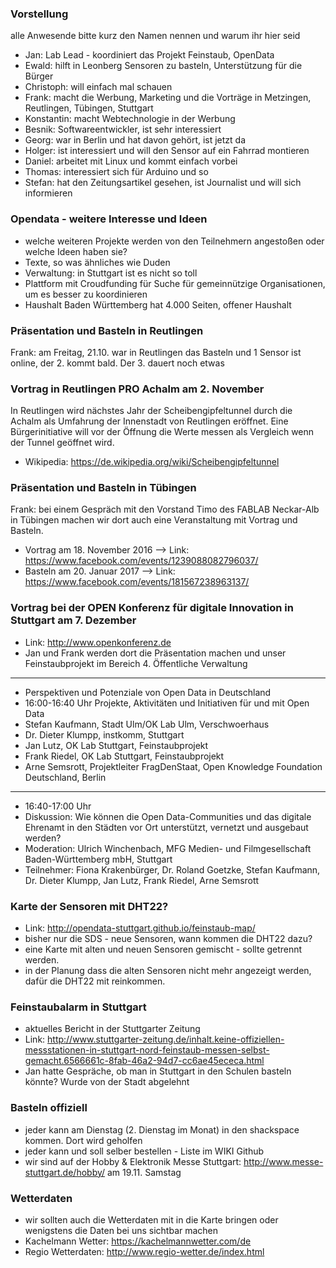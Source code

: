 ### Vorstellung

alle Anwesende bitte kurz den Namen nennen und warum ihr hier seid
- Jan: Lab Lead - koordiniert das Projekt Feinstaub, OpenData
- Ewald: hilft in Leonberg Sensoren zu basteln, Unterstützung für die Bürger
- Christoph: will einfach mal schauen
- Frank: macht die Werbung, Marketing und die Vorträge in Metzingen, Reutlingen, Tübingen, Stuttgart
- Konstantin: macht Webtechnologie in der Werbung 
- Besnik: Softwareentwickler, ist sehr interessiert
- Georg: war in Berlin und hat davon gehört, ist jetzt da
- Holger: ist interessiert und will den Sensor auf ein Fahrrad montieren
- Daniel: arbeitet mit Linux und kommt einfach vorbei
- Thomas: interessiert sich für Arduino und so
- Stefan: hat den Zeitungsartikel gesehen, ist Journalist und will sich informieren

### Opendata - weitere Interesse und Ideen
- welche weiteren Projekte werden von den Teilnehmern angestoßen oder welche Ideen haben sie?
- Texte, so was ähnliches wie Duden
- Verwaltung: in Stuttgart ist es nicht so toll
- Plattform mit Croudfunding für Suche für gemeinnützige Organisationen, um es besser zu koordinieren
- Haushalt Baden Württemberg hat 4.000 Seiten, offener Haushalt

### Präsentation und Basteln in Reutlingen 
Frank: am Freitag, 21.10. war in Reutlingen das Basteln und 1 Sensor ist online, der 2. kommt bald.
Der 3. dauert noch etwas

### Vortrag in Reutlingen PRO Achalm am 2. November
In Reutlingen wird nächstes Jahr der Scheibengipfeltunnel durch die Achalm als Umfahrung der Innenstadt von Reutlingen eröffnet. Eine Bürgerinitiative will vor der Öffnung die Werte messen als Vergleich wenn der Tunnel geöffnet wird.
- Wikipedia: https://de.wikipedia.org/wiki/Scheibengipfeltunnel

### Präsentation und Basteln in Tübingen
Frank: bei einem Gespräch mit den Vorstand Timo des FABLAB Neckar-Alb in Tübingen machen wir dort auch eine Veranstaltung mit Vortrag und Basteln.
- Vortrag am 18. November 2016 --> Link: https://www.facebook.com/events/1239088082796037/
- Basteln am 20. Januar 2017 --> Link: https://www.facebook.com/events/181567238963137/

### Vortrag bei der OPEN Konferenz für digitale Innovation in Stuttgart am 7. Dezember
- Link: http://www.openkonferenz.de
- Jan und Frank werden dort die Präsentation machen und unser Feinstaubprojekt im Bereich 4. Öffentliche Verwaltung

***

- Perspektiven und Potenziale von Open Data in Deutschland 
- 16:00-16:40 Uhr Projekte, Aktivitäten und Initiativen für und mit Open Data
- Stefan Kaufmann, Stadt Ulm/OK Lab Ulm, Verschwoerhaus
- Dr. Dieter Klumpp, instkomm, Stuttgart  
- Jan Lutz, OK Lab Stuttgart, Feinstaubprojekt 
- Frank Riedel, OK Lab Stuttgart, Feinstaubprojekt
- Arne Semsrott, Projektleiter FragDenStaat, Open Knowledge Foundation Deutschland, Berlin 

***

- 16:40-17:00 Uhr
- Diskussion: Wie können die Open Data-Communities und das digitale Ehrenamt in den Städten vor Ort unterstützt, vernetzt und ausgebaut werden?
- Moderation: Ulrich Winchenbach, MFG Medien- und Filmgesellschaft Baden-Württemberg mbH, Stuttgart 
- Teilnehmer: Fiona Krakenbürger, Dr. Roland Goetzke, Stefan Kaufmann, Dr. Dieter Klumpp, Jan Lutz, Frank Riedel, Arne Semsrott

### Karte der Sensoren mit DHT22?
- Link: http://opendata-stuttgart.github.io/feinstaub-map/
- bisher nur die SDS - neue Sensoren, wann kommen die DHT22 dazu?
-  eine Karte mit alten und neuen Sensoren gemischt - sollte getrennt werden.
- in der Planung dass die alten Sensoren nicht mehr angezeigt werden, dafür die DHT22 mit reinkommen.

### Feinstaubalarm in Stuttgart
- aktuelles Bericht in der Stuttgarter Zeitung
- Link: http://www.stuttgarter-zeitung.de/inhalt.keine-offiziellen-messstationen-in-stuttgart-nord-feinstaub-messen-selbst-gemacht.6566661c-8fab-46a2-94d7-cc6ae45ececa.html
- Jan hatte Gespräche, ob man in Stuttgart in den Schulen basteln könnte? Wurde von der Stadt abgelehnt

### Basteln offiziell
- jeder kann am Dienstag (2. Dienstag im Monat) in den shackspace kommen. Dort wird geholfen
- jeder kann und soll selber bestellen - Liste im WIKI Github
- wir sind auf der Hobby & Elektronik Messe Stuttgart: http://www.messe-stuttgart.de/hobby/ am 19.11. Samstag 

### Wetterdaten 
- wir sollten auch die Wetterdaten mit in die Karte bringen oder wenigstens die Daten bei uns sichtbar machen
- Kachelmann Wetter: https://kachelmannwetter.com/de
- Regio Wetterdaten: http://www.regio-wetter.de/index.html
